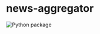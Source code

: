 # news-aggregator

![Python package](https://github.com/alekseinovikov/news-aggregator/workflows/Python%20package/badge.svg)

